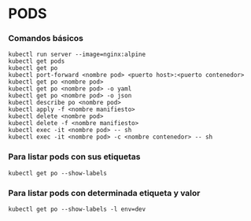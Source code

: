 # PODS

### Comandos básicos

```
kubectl run server --image=nginx:alpine
kubectl get pods
kubectl get po
kubectl port-forward <nombre pod> <puerto host>:<puerto contenedor>
kubectl get po <nombre pod>
kubectl get po <nombre pod> -o yaml
kubectl get po <nombre pod> -o json
kubectl describe po <nombre pod>
kubectl apply -f <nombre manifiesto>
kubectl delete <nombre pod>
kubectl delete -f <nombre manifiesto>
kubectl exec -it <nombre pod> -- sh
kubectl exec -it <nombre pod> -c <nombre contenedor> -- sh
```

### Para listar pods con sus etiquetas

```
kubectl get po --show-labels
```

### Para listar pods con determinada etiqueta y valor

```
kubectl get po --show-labels -l env=dev
```
